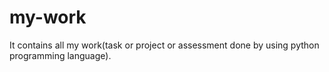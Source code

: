 # my-work
It contains all my work(task or project or assessment done by using python programming language).
